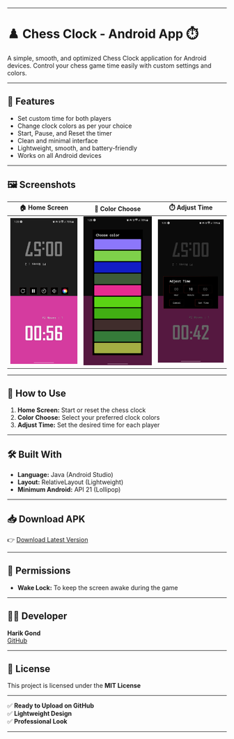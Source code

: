 

---

# ♟️ Chess Clock - Android App ⏱️

A simple, smooth, and optimized Chess Clock application for Android devices. Control your chess game time easily with custom settings and colors.

---

## 📲 Features
- Set custom time for both players
- Change clock colors as per your choice
- Start, Pause, and Reset the timer
- Clean and minimal interface
- Lightweight, smooth, and battery-friendly
- Works on all Android devices

---

## 🖼️ Screenshots

| 🏠 Home Screen | 🎨 Color Choose | ⏱️ Adjust Time |
|---------------|----------------|----------------|
| ![Home](Screenshot/home.png) | ![Color Choose](Screenshot/colorChoose.png) | ![Adjust Time](Screenshot/timeadjest.png) |

---

## 🚀 How to Use
1. **Home Screen:** Start or reset the chess clock
2. **Color Choose:** Select your preferred clock colors
3. **Adjust Time:** Set the desired time for each player

---

## 🛠️ Built With
- **Language:** Java (Android Studio)
- **Layout:** RelativeLayout (Lightweight)
- **Minimum Android:** API 21 (Lollipop)

---

## 📥 Download APK
👉 [Download Latest Version](https://github.com/your-username/ChessClock/releases)

---

## 📌 Permissions
- **Wake Lock:** To keep the screen awake during the game

---

## 👨‍💻 Developer
**Harik Gond**  
[GitHub](https://github.com/harik90)

---

## 📄 License
This project is licensed under the **MIT License**

---

✅ **Ready to Upload on GitHub**  
✅ **Lightweight Design**  
✅ **Professional Look**  

---
